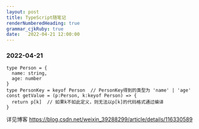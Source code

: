 ```yaml
---
layout: post
title: TypeScript随笔记
renderNumberedHeading: true
grammar_cjkRuby: true
date:   2022-04-21 12:00:00
---
```


<h3>2022-04-21</h3>

``` reasonml
type Person = {
  name: string,
  age: number
}
type PersonKey = keyof Person  // PersonKey得到的类型为 'name' | 'age'
const getValue = (p:Person, k:keyof Person) => {
  return p[k]  // 如果k不如此定义，则无法以p[k]的代码格式通过编译
}
```
详见博客 https://blog.csdn.net/weixin_39288299/article/details/116330589